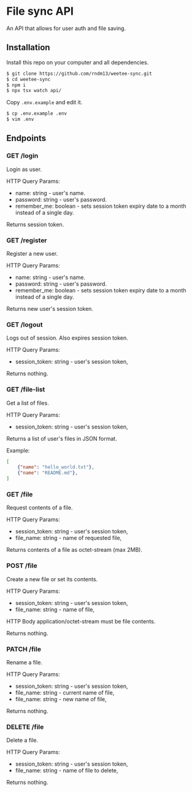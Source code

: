 # File sync API

An API that allows for user auth and file saving.

## Installation

Install this repo on your computer and all dependencies.

```sh
$ git clone https://github.com/rndm13/weetee-sync.git
$ cd weetee-sync
$ npm i
$ npx tsx watch api/
```

Copy `.env.example` and edit it.

```sh 
$ cp .env.example .env
$ vim .env
```

## Endpoints
### GET /login

Login as user.

HTTP Query Params:
- name: string - user's name.
- password: string - user's password.
- remember_me: boolean - sets session token expiry date to a month instead of a single day.

Returns session token.

### GET /register

Register a new user.

HTTP Query Params:
- name: string - user's name.
- password: string - user's password.
- remember_me: boolean - sets session token expiry date to a month instead of a single day.

Returns new user's session token.

### GET /logout

Logs out of session. Also expires session token.

HTTP Query Params:
- session_token: string - user's session token,

Returns nothing.

### GET /file-list

Get a list of files.

HTTP Query Params:
- session_token: string - user's session token,

Returns a list of user's files in JSON format.

Example:
```json
[
    {"name": "hello_world.txt"},
    {"name": "README.md"},
]
```

### GET /file

Request contents of a file.

HTTP Query Params:
- session_token: string - user's session token,
- file_name: string - name of requested file,

Returns contents of a file as octet-stream (max 2MB).

### POST /file

Create a new file or set its contents.

HTTP Query Params:
- session_token: string - user's session token,
- file_name: string - name of file,

HTTP Body application/octet-stream must be file contents.

Returns nothing.

### PATCH /file

Rename a file.

HTTP Query Params:
- session_token: string - user's session token,
- file_name: string - current name of file,
- file_name: string - new name of file,

Returns nothing.

### DELETE /file

Delete a file.

HTTP Query Params:
- session_token: string - user's session token,
- file_name: string - name of file to delete,

Returns nothing.
